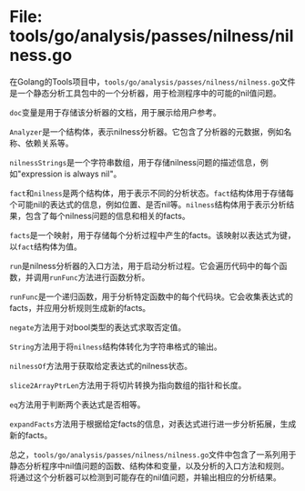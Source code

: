 # File: tools/go/analysis/passes/nilness/nilness.go

在Golang的Tools项目中，`tools/go/analysis/passes/nilness/nilness.go`文件是一个静态分析工具包中的一个分析器，用于检测程序中的可能的nil值问题。

`doc`变量是用于存储该分析器的文档，用于展示给用户参考。

`Analyzer`是一个结构体，表示nilness分析器。它包含了分析器的元数据，例如名称、依赖关系等。

`nilnessStrings`是一个字符串数组，用于存储nilness问题的描述信息，例如"expression is always nil"。

`fact`和`nilness`是两个结构体，用于表示不同的分析状态。`fact`结构体用于存储每个可能nil的表达式的信息，例如位置、是否nil等。`nilness`结构体用于表示分析结果，包含了每个nilness问题的信息和相关的facts。

`facts`是一个映射，用于存储每个分析过程中产生的facts。该映射以表达式为键，以`fact`结构体为值。

`run`是nilness分析器的入口方法，用于启动分析过程。它会遍历代码中的每个函数，并调用`runFunc`方法进行函数分析。

`runFunc`是一个递归函数，用于分析特定函数中的每个代码块。它会收集表达式的facts，并应用分析规则生成新的facts。

`negate`方法用于对bool类型的表达式求取否定值。

`String`方法用于将`nilness`结构体转化为字符串格式的输出。

`nilnessOf`方法用于获取给定表达式的nilness状态。

`slice2ArrayPtrLen`方法用于将切片转换为指向数组的指针和长度。

`eq`方法用于判断两个表达式是否相等。

`expandFacts`方法用于根据给定facts的信息，对表达式进行进一步分析拓展，生成新的facts。

总之，`tools/go/analysis/passes/nilness/nilness.go`文件中包含了一系列用于静态分析程序中nil值问题的函数、结构体和变量，以及分析的入口方法和规则。将通过这个分析器可以检测到可能存在的nil值问题，并输出相应的分析结果。

